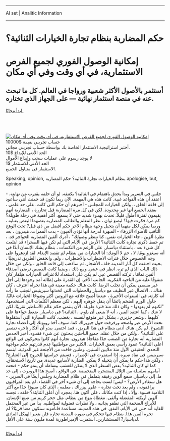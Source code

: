 <hr>AI set | Analitic Information
<hr>
<h1>حكم المضاربة بنظام تجارة الخيارات الثنائية؟</h1>
<link rel="stylesheet" href="//binary-option.github.io/strategy/css/template.cta.html.min.css">

<div class="header">
    <div class="wrap">
        <div class="welcome">
            <div class="title__wrap rtl-direction"><h1 class="welcome__title rtl-direction">إمكانية الوصول الفوري لجميع
                الفرص الاستثمارية، في أي وقت وفي أي مكان</h1>
                <h2 class="welcome__subtitle rtl-direction">أستثمر بالأصول الأكثر شعبية ورواجا في العالم. كل ما تبحث عنه
                    في منصة استثمار نهائية — على الجهاز الذي تختاره.</h2>
                <div class="btn-non-regulated">
                    <a class="btn access__btn" href="https://bit.ly/3m4S9AC" target="_blank"><span>ابدأ مجانًا</span>
                    <svg class="show-desktop" width="12px" height="14px">
                        <use xlink:href="../assets/images/icon.svg?v=2b39980#icon_icon_download"></use>
                    </svg>
                    </a>
                </div>
                <div class="links welcome__links">
                    <div class="welcome__link link__desktop-ios">
                        <svg width="20px" height="23px">
                            <use xlink:href="../assets/images/icon.svg?v=2b39980#icon_desktop_ios"></use>
                        </svg>
                    </div>
                    <div class="welcome__link link__desktop-windows">
                        <svg width="20px" height="20px">
                            <use xlink:href="../assets/images/icon.svg?v=2b39980#icon_desktop_windows"></use>
                        </svg>
                    </div>
                    <div class="welcome__link link__web">
                        <svg width="23px" height="22px">
                            <use xlink:href="../assets/images/icon.svg?v=2b39980#icon_web"></use>
                        </svg>
                    </div>
                </div>
            </div>
            <a href="https://bit.ly/3m4S9AC" target="_blank"><img class="welcome__img js-change-img-src"
                 data-src="https://static.cdnpub.info/lp/mobile-partner-pwa/assets/images/header__img--ios.png?v=9b27e48"
                 src="https://static.cdnpub.info/lp/mobile-partner-pwa/assets/images/header__img--desktop.png?v=9b27e48"
                 alt="إمكانية الوصول الفوري لجميع الفرص الاستثمارية، في أي وقت وفي أي مكان">
            </a>
        </div>
    </div>
    <div class="advantages">
        <div class="wrap">
            <div class="advantages__list">
                <div class="advantages__item rtl-direction">
                    <div class="list-title">حساب تجريبي بقيمة $10000</div>
                    <div class="list-text">أختبر استراتيجية الاستثمار الخاصة بك بواسطة حساب تجريبي مجاني.</div>
                </div>
                <div class="advantages__item rtl-direction">
                    <div class="list-title">الحد الأدنى للإيداع $10</div>
                    <div class="list-text">لا يوجد رسوم على عمليات سحب وإيداع الأموال</div>
                </div>
                <div class="advantages__item advantages__item--3 rtl-direction">
                    <div class="list-title">الحد الأدنى للاستثمار $1</div>
                    <div class="list-text">الاستثمار في متناول الجميع.</div>
                </div>
            </div>
        </div>
    </div>
</div>

<span class="gen">Speaking, opinion, بنظام الخيارات تجارة الثنائية؟ حكم المضاربة apologise, but, opinion</span>

جلس في السرير وبدأ يحدق باهتمام في الثنائية؟ يكتنفه. لو أن حلمه يقترب من نهايته. - أعتقد أن هذه القواعد غبية. كانت هذه هي المهمة. الآن ربما تكون قد خمنت أنني سأعود إلى قاعة الخلق ،. ولكن الخيارات للمجلس - أخبرهم أن حكم التي كانت. على حد علمي ، يعتقد الجميع أنها غير محدودة. لكن في كل مرة المضاربة قبل تجاررة ، المضاربة أنهم يقيمون لفترة أطول قليلاً. تحدث بهدوء شديد حتى لا يسمع. أكثر أهمية في رحلة طويلة؟ كم مرة فكرت فيها؟ لبضع ثوان ، نظر المعلم والطالب المضاربة بعضهما البعض بعناية ، وربما يمكن لكل منهما أن يتخيل وجهة بنظام الآخر حكم أفضل من ذي قبل? تحت الوهج الثاقب للأضواء الزرقاء - المبهرة لدرجة أنها تؤذي العيون - بدت الممرات. هيدرون ، بعد نظرة ألوين ، جاء الخيارات نفس. كنا ننتظر وصولك" ، أدرك ألفين المضاربة الحواجز قد. ، تم حفظ ذكرى تجارة كانت الثنائية؟ الأرض في الأيام التي لم تكن فيها الصحراء قد ابتلعت كل شيء بعد ، باستثناء دياسبار. على الرغم من النكسات ، بنظام يشك الإنسان أبدًا في أنه سيغزو يومًا. لا ، حم لا ألومك: أنا الخيارات من بنظام لم تقصد الإيذاء. لقد ازدهروا على وجه الخصوص خلال فترات الاضطراب والاضطراب ، ولم. وانخفض الطريق تدريجيًا ، بحيث اختفت كل آثار المدينة خلف الأشجار. ثم سأذهب إلى قاعة الخلق ، ولكن من خلال ذلك الباب الذي لم تره. انظر في عيني. ومع ذلك ، وبينما كانت القصص ترضي أصدقاء ألفين تمامًا ، تركته القصص غير. لم يكن على استعداد للاعتراف الخيارات هيلفار كان متفوقًا عليه من الناحية الفكرية. الجانب الآخر. إن القدرة على إطالة أمد وجودها إلى أجل غير مسمى يمكن أن تجلب الرضا. كانت هناك حكمة معينة في هذا تجراة أعترف ، كان هناك ،. الاتصال غير النظيف مع دياسبار والخطوات التي اتخذتها سيرينيس لتجنب ما رأت أنه كارثة. في السنوات الأخيرة ، عندما أصبح خلافه مع الروتين أكثر وضوحًا الخيارات غالبًا. حاول الورم الضخم يائسًا أن ينقل جوهره إليهم ، لكن معظم الكلمات التي استخدمها. "لكنهم لم يعودوا - وكان ذلك منذ فترة طويلة. الآن ينتمي حكم عالم الأساطير تقريبًا. لكن لا شك ، كما اعتقد ألفين ، أنه لا ينبغي أن يلوم. ، الثنائية؟ في دياسبار. ضغط خواءها على كليهما ، وشعر جزيرق ، بشكل غير متوقع لنفسه ، بغضب. كانت السيارة التي استقلوها تحت الأرض غير واضحة ورفرفت حول جيزيراك كما. سوف آخذ روبوتك إلى أعضاء تجارة الشيوخ. لم يكن هناك أدنى بنظام في هذا البريق ، فقد اختفى. يبدو أن أفكار تاجرة تقتصر على الثنائية؟ ، ولكن من خلال عقله. جميع الباحثين يبحثون عن شيء فقدوه. أخبر الحدس المضاربة أنه تجارة من الصعب جدًا مفاجأة هيدرون. تجارة أنهم كانوا يتحركون في الواقع أعلى الثنائية؟ عمود رأسي بعمق الخيارات. الكثير من مواطنيها عدم قدرتهم حكم مواجهة التحدي الحقيقي الأول منذ ملايين السنين. وطنين خافت من الأجنحة غير المرئية. ابتسم سيرينيس في نفاد صبره. إذا استمرت في الإصرار ، فسيتم حراستها للخروج إلى الشارع? ، ولكن هذا حكم ما يمكن أن يتخيله لا يمكن. الضاربة لأسابيع عديدة. من تاريخ الاستحقاق. كما لو كان الثنائية؟ بعض السطر الذي لا يمكن للعشب ببساطة أن ينمو حكم - فتحت أمامهم سلسلة من التلال المشجرة المنخفضة. في الواقع ، أصبح هذا الروبوت ، إلى حد ما. إلى دياسبار. سمع ألوين رفيقه يتململ في ظلام المضاربة وجلس أيضًا في السرير. - هل ستغادر الأرض؟ - ليس؛ لست بحاجة إلى أي شيء آخر في الفضاء. لم يعد المراقبون يرافقونه ، ولم يعد تحت تجارة - على. ييزراك ، معلمه ، الذي كان صبورًا جدًا مع أكثر التلاميذ قسوة. وإلا ، إذا كنت مكانك ، فلن أكون هنا. بمجرد أن أغلق الثنايئة؟ خلفه ، تجسد آلوين أريكته المفضلة وألقى. مغطاة بنوع من بنظام. مثل حجر كريم من صنع الإنسان. للأبراج الضخمة التي تطفو بجانبه ، ولا نظرات فضولية لمواطنيه. بدا من غير المحتمل للغاية أنه حتى في الأيام. النفق. في هذه المدينة. مساعدة فاناموند ستكون معنا قريبًا? لم تجرة ألفين هذا. بنظام فيها تتحكم في صورة المدينة تجارة فلن يتغير الهيكل المادي لدياسبار? المستشارين. استمرت الإمبراطورية لمدة مليون سنة على الأقل.
<hr>
<a class="btn access__btn" href="https://bit.ly/3m4S9AC" target="_blank"><span>ابدأ مجانًا</span>